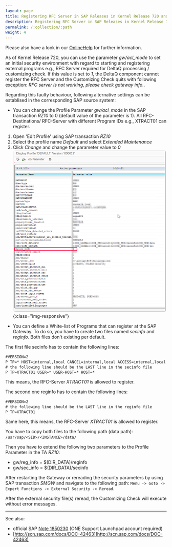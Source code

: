 ```yaml
---
layout: page
title: Registering RFC Server in SAP Releases in Kernel Release 720 and higher
description: Registering RFC Server in SAP Releases in Kernel Release 720 and higher
permalink: /:collection/:path
weight: 4
---
```


Please also have a look in our [OnlineHelp](https://help.theobald-software.com/en/) for further information.

As of Kernel Release 720, you can use the parameter *gw/acl_mode* to set an initial security environment with regard to starting and registering external programs e.g., RFC Server required for DeltaQ processing / customizing check. If this value is set to *1*, the DeltaQ component cannot register the RFC Server and the Customizing Check quits with following exception: 
*RFC server is not working, please check gateway info..*

Regarding this faulty behaviour, following alternative settings can be establised in the corresponding SAP source system:

- You can change the Profile Parameter *gw/acl_mode* in the SAP transaction *RZ10* to 0 (default value of the parameter is 1). All RFC-Destinations/ RFC-Server with different Program IDs e.g., XTRACT01 can register.
1. Open 'Edit Profile' using SAP transaction *RZ10*
2. Select the profile name *Default* and select *Extended Maintenance*
3. Click *Change* and change the parameter value to *0*
![SAP_parameter](/img/contents/parameter_gw_acl_mode.png){:class="img-responsive"}

- You can define a White-list of Programs that can register at the SAP Gateway. To do so, you have to create two files named *secinfo* and *reginfo*. Both files don't existing per default.

The first file secinfo has to contain the following lines:
```
#VERSION=2
P TP=* HOST=internal,local CANCEL=internal,local ACCESS=internal,local
# the following line should be the LAST line in the secinfo file
P TP=XTRACT01 USER=* USER-HOST=* HOST=* 
```
This means, the RFC-Server *XTRACT01* is allowed to register. 

The second one reginfo has to contain the following lines:
```
#VERSION=2
# the following line should be the LAST line in the reginfo file
P TP=XTRACT01
```
Same here, this means, the RFC-Server *XTRACT01* is allowed to register.

You have to copy both files to the following path (data path):
`/usr/sap/<SID>/<INSTANCE>/data/`

Then you have to extend the following two parameters to the Profile Parameter in the TA *RZ10*:

- gw/reg_info = $(DIR_DATA)/reginfo
- gw/sec_info = $(DIR_DATA)/secinfo

After restarting the Gateway or rereading the security parameters by using SAP transaction *SMGW* and navigate to the following path: `Menu -> Goto -> Expert Functions -> External Security -> Reread`. 

After the external security file(s) reread, the Customizing Check will execute without error messages.

****
See also: 
- official SAP [Note 1850230](https://launchpad.support.sap.com/#/notes/0001850230) (ONE Support Launchpad account required)
- [http://scn.sap.com/docs/DOC-42463](http://scn.sap.com/docs/DOC-42463)
